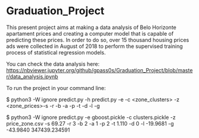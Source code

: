 # Graduation_Project
This present project aims at making a data analysis of Belo Horizonte apartament prices and creating a computer model that is capable of predicting these prices. In order to do so, over 15 thousand housing prices ads were collected in August of 2018 to perform the supervised training process of statistical regression models.

You can check the data analysis here: https://nbviewer.jupyter.org/github/gpass0s/Graduation_Project/blob/master/data_analysis.ipynb

To run the project in your command line:

$ python3 -W ignore predict.py -h
predict.py -e <estimator> -c <zone_clusters> -z <zone_prices>-s <sizing> -r <rooms> -b <bathrooms> -a <apartments> -p <parking>-t <tax> -d <condominium> -l <latitude> -g <longitude>
  
$ python3 -W ignore predict.py -e gboost.pickle -c clusters.pickle -z price_zone.csv -s 69.27 -r 3 -b 2  -a 1 -p 2 -t 1.110 -d 0  -l -19.9681 -g -43.9840
347439.234591
